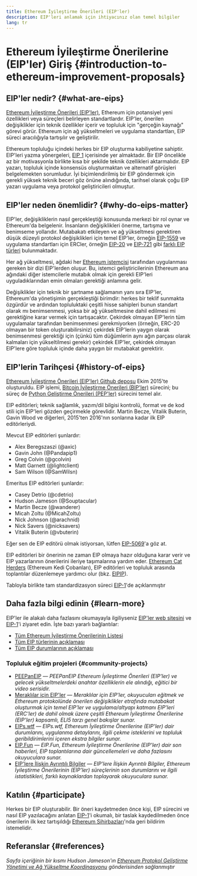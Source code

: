 ```yaml
---
title: Ethereum İyileştirme Önerileri (EIP'ler)
description: EIP'leri anlamak için ihtiyacınız olan temel bilgiler
lang: tr
---
```


# Ethereum İyileştirme Önerilerine (EIP'ler) Giriş {#introduction-to-ethereum-improvement-proposals}

## EIP'ler nedir? {#what-are-eips}

[Ethereum İyileştirme Önerileri (EIP'ler)](https://eips.ethereum.org/), Ethereum için potansiyel yeni özellikleri veya süreçleri belirleyen standartlardır. EIP'ler, önerilen değişiklikler için teknik özellikler içerir ve topluluk için "gerçeğin kaynağı" görevi görür. Ethereum için ağ yükseltmeleri ve uygulama standartları, EIP süreci aracılığıyla tartışılır ve geliştirilir.

Ethereum topluluğu içindeki herkes bir EIP oluşturma kabiliyetine sahiptir. EIP'leri yazma yönergeleri, [EIP 1](https://eips.ethereum.org/EIPS/eip-1) içerisinde yer almaktadır. Bir EIP öncelikle az bir motivasyonla birlikte kısa bir şekilde teknik özellikleri aktarmalıdır. EIP yazarı, topluluk içinde konsensüs oluşturmaktan ve alternatif görüşleri belgelemekten sorumludur. İyi biçimlendirilmiş bir EIP göndermek için gerekli yüksek teknik beceri göz önüne alındığında, tarihsel olarak çoğu EIP yazarı uygulama veya protokol geliştiricileri olmuştur.

## EIP'ler neden önemlidir? {#why-do-eips-matter}

EIP'ler, değişikliklerin nasıl gerçekleştiği konusunda merkezi bir rol oynar ve Ethereum'da belgelenir. İnsanların değişiklikleri önerme, tartışma ve benimseme yollarıdır. Mutabakatı etkileyen ve ağ yükseltmesi gerektiren düşük düzeyli protokol değişiklikleri için temel EIP'ler, örneğin [EIP-1559](https://eips.ethereum.org/EIPS/eip-1559) ve uygulama standartları için ERCler, örneğin [EIP-20](https://eips.ethereum.org/EIPS/eip-20) ve [EIP-721](https://eips.ethereum.org/EIPS/eip-721) gibi [farklı EIP türleri](https://eips.ethereum.org/EIPS/eip-1#eip-types) bulunmaktadır.

Her ağ yükseltmesi, ağdaki her [Ethereum istemcisi](/learn/#clients-and-nodes) tarafından uygulanması gereken bir dizi EIP'lerden oluşur. Bu, istemci geliştiricilerinin Ethereum ana ağındaki diğer istemcilerle mutabık olmak için gerekli EIP'leri uyguladıklarından emin olmaları gerektiği anlamına gelir.

Değişiklikler için teknik bir şartname sağlamanın yanı sıra EIP'ler, Ethereum'da yönetişimin gerçekleştiği birimdir: herkes bir teklif sunmakta özgürdür ve ardından topluluktaki çeşitli hisse sahipleri bunun standart olarak mı benimsenmesi, yoksa bir ağ yükseltmesine dahil edilmesi mi gerektiğine karar vermek için tartışacaktır. Çekirdek olmayan EIP'lerin tüm uygulamalar tarafından benimsenmesi gerekmiyorken (örneğin, ERC-20 olmayan bir token oluşturabilirsiniz) çekirdek EIP'lerin yaygın olarak benimsenmesi gerektiği için (çünkü tüm düğümlerin aynı ağın parçası olarak kalmaları için yükseltilmesi gerekir) çekirdek EIP'ler, çekirdek olmayan EIP'lere göre topluluk içinde daha yaygın bir mutabakat gerektirir.

## EIP'lerin Tarihçesi {#history-of-eips}

[Ethereum İyileştirme Önerileri (EIP'ler) Github deposu](https://github.com/ethereum/EIPs) Ekim 2015'te oluşturuldu. EIP işlemi, [Bitcoin İyileştirme Önerileri (BIP'ler)](https://github.com/bitcoin/bips) sürecini; bu süreç de [Python Geliştirme Önerileri (PEP'ler)](https://www.python.org/dev/peps/) sürecini temel alır.

EIP editörleri; teknik sağlamlık, yazım/dil bilgisi kontrolü, format ve de kod stili için EIP'leri gözden geçirmekle görevlidir. Martin Becze, Vitalik Buterin, Gavin Wood ve diğerleri, 2015'ten 2016'nın sonlarına kadar ilk EIP editörleriydi.

Mevcut EIP editörleri şunlardır:

- Alex Beregszaszi (@axic)
- Gavin John (@Pandapip1)
- Greg Colvin (@gcolvin)
- Matt Garnett (@lightclient)
- Sam Wilson (@SamWilsn)

Emeritus EIP editörleri şunlardır:

- Casey Detrio (@cdetrio)
- Hudson Jameson (@Souptacular)
- Martin Becze (@wanderer)
- Micah Zoltu (@MicahZoltu)
- Nick Johnson (@arachnid)
- Nick Savers (@nicksavers)
- Vitalik Buterin (@vbuterin)

Eğer sen de EIP editörü olmak istiyorsan, lütfen [EIP-5069](https://eips.ethereum.org/EIPS/eip-5069)'a göz at.

EIP editörleri bir önerinin ne zaman EIP olmaya hazır olduğuna karar verir ve EIP yazarlarının önerilerini ileriye taşımalarına yardım eder. [Ethereum Cat Herders](https://www.ethereumcatherders.com/) (Ethereum Kedi Çobanları), EIP editörleri ve topluluk arasında toplantılar düzenlemeye yardımcı olur (bkz. [EIPIP](https://github.com/ethereum-cat-herders/EIPIP)).

Tabloyla birlikte tam standardizasyon süreci [EIP-1](https://eips.ethereum.org/EIPS/eip-1)'de açıklanmıştır

## Daha fazla bilgi edinin {#learn-more}

EIP'ler ile alakalı daha fazlasını okumayayla ilgiliyseniz [EIP'ler web sitesini](https://eips.ethereum.org/) ve [EIP-1](https://eips.ethereum.org/EIPS/eip-1)'i ziyaret edin. İşte bazı yararlı bağlantılar:

- [Tüm Ethereum İyileştirme Önerilerinin Listesi](https://eips.ethereum.org/all)
- [Tüm EIP türlerinin açıklaması](https://eips.ethereum.org/EIPS/eip-1#eip-types)
- [Tüm EIP durumlarının açıklaması](https://eips.ethereum.org/EIPS/eip-1#eip-process)

### Topluluk eğitim projeleri {#community-projects}

- [PEEPanEIP](https://www.youtube.com/playlist?list=PL4cwHXAawZxqu0PKKyMzG_3BJV_xZTi1F) — *PEEPanEIP Ethereum İyileştirme Önerileri (EIP'ler) ve gelecek yükseltmelerdeki anahtar özelliklerin ele alındığı, eğitici bir video serisidir.*
- [Meraklılar için EIP'ler](https://ethereum2077.substack.com/t/eip-research) — *Meraklılar için EIP'ler, okuyucuları eğitmek ve Ethereum protokolünde önerilen değişiklikler etrafında mutabakat oluşturmak için temel EIP'ler ve uygulama/altyapı katmanı EIP'leri (ERC'ler) de dahil olmak üzere çeşitli Ethereum İyileştirme Önerilerine (EIP'ler) kapsamlı, ELI5 tarzı genel bakışlar sunar.*
- [EIPs.wtf](https://www.eips.wtf/) — *EIPs.wtf, Ethereum İyileştirme Önerilerine (EIP'ler) dair durumlarını, uygulanma detaylarını, ilgili çekme isteklerini ve topluluk geribildirimlerini içeren ekstra bilgiler sunar.*
- [EIP.Fun](https://eipfun.substack.com/) — *EIP.Fun, Ethereum İyileştirme Önerilerine (EIP'ler) dair son haberleri, EIP toplantılarına dair güncellemeleri ve daha fazlasını okuyuculara sunar.*
- [EIP'lere İlişkin Ayrıntılı Bilgiler](https://eipsinsight.com/) — *EIP'lere İlişkin Ayrıntılı Bilgiler, Ethereum İyileştirme Önerilerinin (EIP'ler) süreçlerinin son durumlarını ve ilgili istatistikleri, farklı kaynaklardan toplayarak okuyuculara sunar.*

## Katılın {#participate}

Herkes bir EIP oluşturabilir. Bir öneri kaydetmeden önce kişi, EIP sürecini ve nasıl EIP yazılacağını anlatan [EIP-1](https://eips.ethereum.org/EIPS/eip-1)'i okumalı, bir taslak kaydedilmeden önce önerilerin ilk kez tartışıldığı [Ethereum Sihirbazları](https://ethereum-magicians.org/)'nda geri bildirim istemelidir.

## Referanslar {#references}

<cite class="citation">

Sayfa içeriğinin bir kısmı Hudson Jameson'ın [Ethereum Protokol Geliştirme Yönetimi ve Ağ Yükseltme Koordinasyonu](https://hudsonjameson.com/2020-03-23-ethereum-protocol-development-governance-and-network-upgrade-coordination/) gönderisinden sağlanmıştır

</cite>
